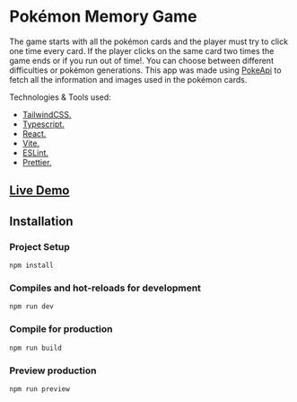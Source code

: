 # Pokémon Memory Game

The game starts with all the pokémon cards and the player must try to click one time every card. If the player clicks on the same card two times the game ends or if you run out of time!. You can choose between different difficulties or pokémon generations. This app was made using [PokeApi](https://pokeapi.co/) to fetch all the information and images used in the pokémon cards.

Technologies & Tools used:
* [TailwindCSS.](https://tailwindcss.com/)
* [Typescript.](https://www.typescriptlang.org/)
* [React.](https://react.dev/)
* [Vite.](https://vitejs.dev/)
* [ESLint.](https://eslint.org/)
* [Prettier.](https://prettier.io/)

## [Live Demo](https://aviscad.github.io/memory-game/)

## Installation

### Project Setup
```
npm install
```
### Compiles and hot-reloads for development
```
npm run dev
```
### Compile for production
```
npm run build
```
### Preview production
```
npm run preview
```